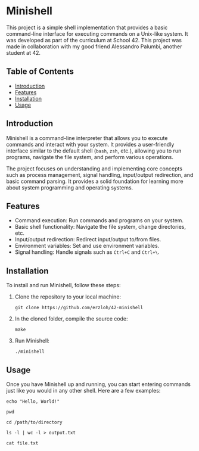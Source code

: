# Minishell

This project is a simple shell implementation that provides a basic command-line interface for executing commands on a Unix-like system. It was developed as part of the curriculum at School 42. This project was made in collaboration with my good friend Alessandro Palumbi, another student at 42.

## Table of Contents

- [Introduction](#introduction)
- [Features](#features)
- [Installation](#installation)
- [Usage](#usage)

## Introduction

Minishell is a command-line interpreter that allows you to execute commands and interact with your system. It provides a user-friendly interface similar to the default shell (`bash`, `zsh`, etc.), allowing you to run programs, navigate the file system, and perform various operations.

The project focuses on understanding and implementing core concepts such as process management, signal handling, input/output redirection, and basic command parsing. It provides a solid foundation for learning more about system programming and operating systems.

## Features

- Command execution: Run commands and programs on your system.
- Basic shell functionality: Navigate the file system, change directories, etc.
- Input/output redirection: Redirect input/output to/from files.
- Environment variables: Set and use environment variables.
- Signal handling: Handle signals such as `Ctrl+C` and `Ctrl+\`.

## Installation

To install and run Minishell, follow these steps:

1. Clone the repository to your local machine:

   ```shell
   git clone https://github.com/erzloh/42-minishell
	```
2. In the cloned folder, compile the source code:

	```shell
	make
	```

3. Run Minishell:

	```shell
	./minishell
	```

## Usage

Once you have Minishell up and running, you can start entering commands just like you would in any other shell. Here are a few examples:

```shell
echo "Hello, World!"
```
```shell
pwd
```
```shell
cd /path/to/directory
```
```shell
ls -l | wc -l > output.txt
```
```shell
cat file.txt
```